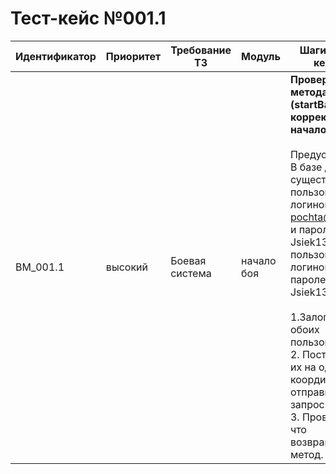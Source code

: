 # Тест-кейс №001.1


| Идентификатор | Приоритет |  Требование ТЗ  | Модуль | Шаги тест-кейса | Ожидаемый результат |
| ------ | ------ | ------ | ------ | ------ | ------ |
|     BM\_001.1    |  высокий  | Боевая система | начало боя| **Проверка метода (startBattle корректное начало боя).** <br><br>   Предусловие: В базе данных существует пользователь с логином test-pochta@mail.ru и паролем Jsiek1325! и пользователь с логином opp и паролем Jsiek1325!<br><br> 1\.Залогинить обоих пользователей. <br>2\. Поставить их на одни координаты и отправить запрос. <br>3\. Проверить что возвращает метод.| Запрос успешен. Сервер ответил как требуется. Возвращается {"result":"ok","data":{"user1":...,"user2":...}}|

 

